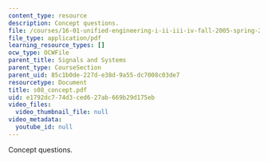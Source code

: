 ```yaml
---
content_type: resource
description: Concept questions.
file: /courses/16-01-unified-engineering-i-ii-iii-iv-fall-2005-spring-2006/e1792dc774d3ced627ab669b29d175eb_s08_concept.pdf
file_type: application/pdf
learning_resource_types: []
ocw_type: OCWFile
parent_title: Signals and Systems
parent_type: CourseSection
parent_uid: 85c1b0de-227d-e38d-9a55-dc7008c03de7
resourcetype: Document
title: s08_concept.pdf
uid: e1792dc7-74d3-ced6-27ab-669b29d175eb
video_files:
  video_thumbnail_file: null
video_metadata:
  youtube_id: null
---
```

Concept questions.